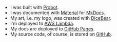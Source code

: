 - I was built with [Probot](https://probot.github.io/).
- I was documented with [Material](https://squidfunk.github.io/mkdocs-material/) for [MkDocs](https://www.mkdocs.org/).
- My art, i.e. my logo, was created with [DiceBear](https://avatars.dicebear.com/).
- I'm deployed to [AWS Lambda](https://aws.amazon.com/lambda/).
- My docs are deployed to [GitHub Pages](https://pages.github.com/).
- My source code, of course, is stored on [GitHub](https://github.com/TomerFi/auto-me-bot).
